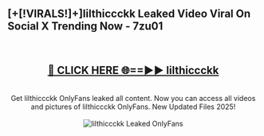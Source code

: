 <h2>[+[!VIRALS!]+]lilthiccckk Leaked Video Viral On Social X Trending Now - 7zu01</h2>
<br>
<div align="center">
<h2><a href="https://libra.edu.pl?lilthiccckk" rel="nofollow">🔴 CLICK HERE 🌐==►► lilthiccckk</a></h2>
<br>
Get lilthiccckk OnlyFans leaked all content. Now you can access all videos and pictures of lilthiccckk OnlyFans. New Updated Files 2025!
<br>
<br>
<a href="https://libra.edu.pl?lilthiccckk" rel="nofollow" data-target="animated-image.originalLink"><img src="https://i.ibb.co.com/WyWwxjT/player-gif2.gif" alt="lilthiccckk Leaked OnlyFans" style="max-width: 100%; display: inline-block;" data-target="animated-image.originalImage"></a>
</div>
<br>